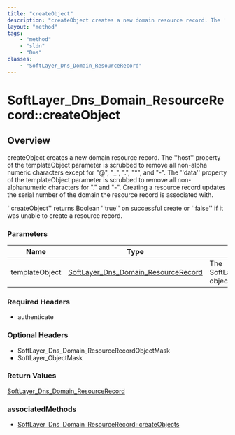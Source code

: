 ```yaml
---
title: "createObject"
description: "createObject creates a new domain resource record. The ''host'' property of the templateObject parameter is scrubbed to... "
layout: "method"
tags:
    - "method"
    - "sldn"
    - "Dns"
classes:
    - "SoftLayer_Dns_Domain_ResourceRecord"
---
```

# SoftLayer_Dns_Domain_ResourceRecord::createObject
## Overview 
createObject creates a new domain resource record. The ''host'' property of the templateObject parameter is scrubbed to remove all non-alpha numeric characters except for "@", "_", ".", "*", and "-". The ''data'' property of the templateObject parameter is scrubbed to remove all non-alphanumeric characters for "." and "-". Creating a resource record updates the serial number of the domain the resource record is associated with. 

''createObject'' returns Boolean ''true'' on successful create or ''false'' if it was unable to create a resource record. 

### Parameters 
|Name | Type | Description |
| --- | --- | --- |
|templateObject| <a href='/reference/datatypes/SoftLayer_Dns_Domain_ResourceRecord'>SoftLayer_Dns_Domain_ResourceRecord </a>| The SoftLayer_Dns_Domain_ResourceRecord object that you wish to create.|


### Required Headers
* authenticate

### Optional Headers
* SoftLayer_Dns_Domain_ResourceRecordObjectMask
* SoftLayer_ObjectMask

### Return Values
<a href='/reference/datatypes/SoftLayer_Dns_Domain_ResourceRecord'>SoftLayer_Dns_Domain_ResourceRecord </a>


### associatedMethods

*  [SoftLayer_Dns_Domain_ResourceRecord::createObjects](/reference/services/SoftLayer_Dns_Domain_ResourceRecord/createObjects )


